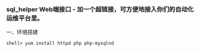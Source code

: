 ### sql_helper Web端接口 - 加一个超链接，可方便地接入你们的自动化运维平台里。

一、环境搭建

```
shell> yum install httpd php php-mysqlnd
```
